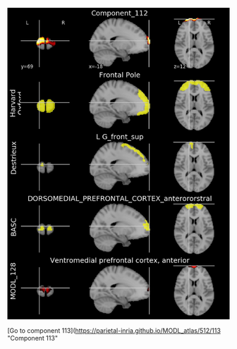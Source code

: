 


![112](preliminary/112.jpg "Component 112")

[Go to component 113](https://parietal-inria.github.io/MODL_atlas/512/113 "Component 113"